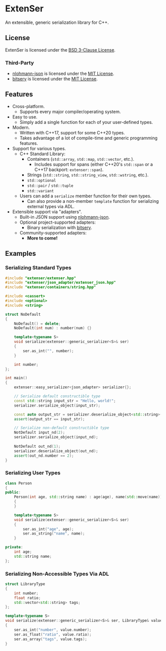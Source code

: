 # ExtenSer

An extensible, generic serialization library for C++.

## License

ExtenSer is licensed under the [BSD 3-Clause License](LICENSE).

### Third-Party

- [nlohmann-json](https://github.com/nlohmann/json) is licensed under the [MIT License](https://github.com/nlohmann/json/blob/develop/LICENSE.MIT).
- [bitsery](https://github.com/fraillt/bitsery) is licensed under the [MIT License](https://github.com/fraillt/bitsery/blob/master/LICENSE).

## Features

- Cross-platform.
  - Supports every major compiler/operating system.
- Easy to use.
  - Simply add a single function for each of your user-defined types.
- Modern.
  - Written with C++17, support for some C++20 types.
  - Takes advantage of a lot of compile-time and generic programming features.
- Support for various types.
  - C++ Standard Library:
    - Containers (`std::array`, `std::map`, `std::vector`, etc.).
      - Includes support for spans (either C++20's `std::span` or a C++17 backport: `extenser::span`).
    - Strings (`std::string`, `std::string_view`, `std::wstring`, etc.).
    - `std::optional`
    - `std::pair` / `std::tuple`
    - `std::variant`
  - Users can add a `serialize` member function for their own types.
    - Can also provide a non-member `template` function for serializing external types via ADL.
- Extensible support via "adapters".
  - Built-in JSON support using [nlohmann-json](https://github.com/nlohmann/json).
  - Optional project-supported adapters:
    - Binary serialization with [bitsery](https://github.com/fraillt/bitsery).
  - Community-supported adapters:
    - **More to come!**

## Examples

### Serializing Standard Types

```C++
#include "extenser/extenser.hpp"
#include "extenser/json_adapter/extenser_json.hpp"
#include "extenser/containers/string.hpp"

#include <cassert>
#include <optional>
#include <string>

struct NoDefault
{
    NoDefault() = delete;
    NoDefault(int num) : number(num) {}

    template<typename S>
    void serialize(extenser::generic_serializer<S>& ser)
    {
        ser.as_int("", number);
    }

    int number;
};

int main()
{
    extenser::easy_serializer<json_adapter> serializer{};

    // Serialize default constructible type
    const std::string input_str = "Hello, world!";
    serializer.serialize_object(input_str);

    const auto output_str = serializer.deserialize_object<std::string>();
    assert(output_str == input_str);

    // Serialize non-default constructible type
    NotDefault input_nd(2);
    serializer.serialize_object(input_nd);
    
    NotDefault out_nd(1);
    serializer.deserialize_object(out_nd);
    assert(out_nd.number == 2);
}
```

### Serializing User Types

```C++
class Person
{
public:
    Person(int age, std::string name) : age(age), name(std::move(name))
    {
    }

    template<typename S>
    void serialize(extenser::generic_serializer<S>& ser)
    {
        ser.as_int("age", age);
        ser.as_string("name", name);
    }

private:
    int age;
    std::string name;
};
```

### Serializing Non-Accessible Types Via ADL

```C++
struct LibraryType
{
    int number;
    float ratio;
    std::vector<std::string> tags;
};
```

```C++
template<typename S>
void serialize(extenser::generic_serializer<S>& ser, LibraryType& value)
{
    ser.as_int("number", value.number);
    ser.as_float("ratio", value.ratio);
    ser.as_array("tags", value.tags);
}
```
